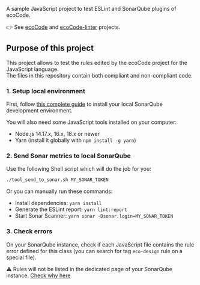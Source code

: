 A sample JavaScript project to test ESLint and SonarQube plugins of ecoCode.

👉 See [ecoCode](https://github.com/green-code-initiative/ecoCode) and [ecoCode-linter](https://github.com/green-code-initiative/ecoCode-linter) projects.

## Purpose of this project

This project allows to test the rules edited by the ecoCode project for the JavaScript language.\
The files in this repository contain both compliant and non-compliant code.

### 1. Setup local environment

First, follow [this complete guide](https://github.com/green-code-initiative/ecoCode-common/blob/main/doc/INSTALL.md#howto-install-sonarqube-dev-environment) to install your local SonarQube development environment.

You will also need some JavaScript tools installed on your computer:

- Node.js 14.17.x, 16.x, 18.x or newer
- Yarn (install it globally with `npm install -g yarn`)

### 2. Send Sonar metrics to local SonarQube

Use the following Shell script which will do the job for you:

```sh
./tool_send_to_sonar.sh MY_SONAR_TOKEN
```

Or you can manually run these commands:

- Install dependencies: `yarn install`
- Generate the ESLint report: `yarn lint:report`
- Start Sonar Scanner: `yarn sonar -Dsonar.login=MY_SONAR_TOKEN`

### 3. Check errors

On your SonarQube instance, check if each JavaScript file contains the rule error defined for this class (you can search for tag `eco-design` rule on a special file).

⚠ Rules will not be listed in the dedicated page of your SonarQube instance. [Check why here](https://github.com/green-code-initiative/ecoCode/blob/main/javascript-plugin/README.md)
